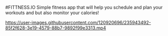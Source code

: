 #FITTNESS.IO
Simple fitness app that will help you schedule and plan your workouts and but also monitor your calories!






https://user-images.githubusercontent.com/120920696/235943492-85f2f628-3e19-4579-88b7-9892f99e3313.mp4

